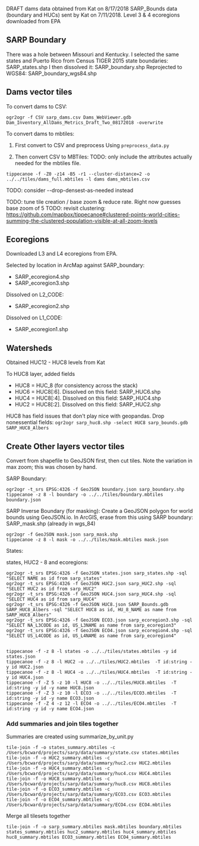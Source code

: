 DRAFT dams data obtained from Kat on 8/17/2018
SARP_Bounds data (boundary and HUCs) sent by Kat on 7/11/2018.
Level 3 & 4 ecoregions downloaded from EPA

## SARP Boundary

There was a hole between Missouri and Kentucky. I selected the same states and Puerto Rico from Census TIGER 2015 state boundaries: SARP_states.shp
I then dissolved it: SARP_boundary.shp
Reprojected to WGS84: SARP_boundary_wgs84.shp

## Dams vector tiles

To convert dams to CSV:

```
ogr2ogr -f CSV sarp_dams.csv Dams_WebViewer.gdb Dam_Inventory_AllDams_Metrics_Draft_Two_08172018 -overwrite
```

To convert dams to mbtiles:

1. First convert to CSV and preprocess
   Using `preprocess_data.py`

2. Then convert CSV to MBTiles:
   TODO: only include the attributes actually needed for the mbtiles file.

```
tippecanoe -f -Z0 -z14 -B5 -r1 --cluster-distance=2 -o ../../tiles/dams_full.mbtiles -l dams dams_mbtiles.csv
```

TODO: consider --drop-densest-as-needed instead

TODO: tune tile creation / base zoom & reduce rate. Right now guesses base zoom of 5
TODO: revisit clustering: https://github.com/mapbox/tippecanoe#clustered-points-world-cities-summing-the-clustered-population-visible-at-all-zoom-levels

## Ecoregions

Downloaded L3 and L4 ecoregions from EPA.

Selected by location in ArcMap against SARP_boundary:

-   SARP_ecoregion4.shp
-   SARP_ecoregion3.shp

Dissolved on L2_CODE:

-   SARP_ecoregion2.shp

Dissolved on L1_CODE:

-   SARP_ecoregion1.shp

## Watersheds

Obtained HUC12 - HUC8 levels from Kat

To HUC8 layer, added fields

-   HUC8 = HUC_8 (for consistency across the stack)
-   HUC6 = HUC8[:6]. Dissolved on this field: SARP_HUC6.shp
-   HUC4 = HUC8[:4]. Dissolved on this field: SARP_HUC4.shp
-   HUC2 = HUC8[:2]. Dissolved on this field: SARP_HUC2.shp

HUC8 has field issues that don't play nice with geopandas. Drop nonessential fields:
`ogr2ogr sarp_huc8.shp -select HUC8 sarp_bounds.gdb SARP_HUC8_Albers`

## Create Other layers vector tiles

Convert from shapefile to GeoJSON first, then cut tiles. Note the variation in max zoom; this was chosen by hand.

SARP Boundary:

```
ogr2ogr -t_srs EPSG:4326 -f GeoJSON boundary.json sarp_boundary.shp
tippecanoe -z 8 -l boundary -o ../../tiles/boundary.mbtiles boundary.json
```

SARP Inverse Boundary (for masking):
Create a GeoJSON polygon for world bounds using GeoJSON.io. In ArcGIS, erase from this
using SARP boundary: SARP_mask.shp (already in wgs_84)

```
ogr2ogr -f GeoJSON mask.json sarp_mask.shp
tippecanoe -z 8 -l mask -o ../../tiles/mask.mbtiles mask.json
```

States:

states, HUC2 - 8 and ecoregions:

```
ogr2ogr -t_srs EPSG:4326 -f GeoJSON states.json sarp_states.shp -sql "SELECT NAME as id from sarp_states"
ogr2ogr -t_srs EPSG:4326 -f GeoJSON HUC2.json sarp_HUC2.shp -sql "SELECT HUC2 as id from sarp_HUC2"
ogr2ogr -t_srs EPSG:4326 -f GeoJSON HUC4.json sarp_HUC4.shp -sql "SELECT HUC4 as id from sarp_HUC4"
ogr2ogr -t_srs EPSG:4326 -f GeoJSON HUC8.json SARP_Bounds.gdb SARP_HUC8_Albers -sql "SELECT HUC8 as id, HU_8_NAME as name from SARP_HUC8_Albers"
ogr2ogr -t_srs EPSG:4326 -f GeoJSON ECO3.json sarp_ecoregion3.shp -sql "SELECT NA_L3CODE as id, US_L3NAME as name from sarp_ecoregion3"
ogr2ogr -t_srs EPSG:4326 -f GeoJSON ECO4.json sarp_ecoregion4.shp -sql "SELECT US_L4CODE as id, US_L4NAME as name from sarp_ecoregion4"


tippecanoe -f -z 8 -l states -o ../../tiles/states.mbtiles -y id states.json
tippecanoe -f -z 8 -l HUC2 -o ../../tiles/HUC2.mbtiles  -T id:string -y id HUC2.json
tippecanoe -f -z 8 -l HUC4 -o ../../tiles/HUC4.mbtiles  -T id:string -y id HUC4.json
tippecanoe -f -Z 5 -z 10 -l HUC8 -o ../../tiles/HUC8.mbtiles  -T id:string -y id -y name HUC8.json
tippecanoe -f -Z 3 -z 10 -l ECO3 -o ../../tiles/ECO3.mbtiles  -T id:string -y id -y name ECO3.json
tippecanoe -f -Z 4 -z 12 -l ECO4 -o ../../tiles/ECO4.mbtiles  -T id:string -y id -y name ECO4.json
```

<!-- HUC12 - currently not being done:

```
ogr2ogr -t_srs EPSG:4326 -f GeoJSON SARP_HUC12_wgs84.json SARP_Bounds.gdb SARP_HUC12_Albers
tippecanoe -f -Z 7 -z 12 -l HUC12 -o ../../tiles/sarp_huc12.mbtiles  -T HUC12:string -y HUC12 sarp_huc12_wgs84.json
``` -->

<!-- ## Create centroids vector tiles (for labeling) - OUTDATED, not needed anymore:

Centroids are extracted using `extract_centroids.py`.

```
tippecanoe -f -B 0 -z 4 -l states_centroids -o ../../tiles/sarp_states_centroids.mbtiles sarp_states_centroids.csv
tippecanoe -f -B 0 -z 4 -l HUC2_centroids -o ../../tiles/sarp_HUC2_centroids.mbtiles  -T HUC2:string sarp_HUC2_centroids.csv
tippecanoe -f -B 0 -z 6 -l HUC4_centroids -o ../../tiles/sarp_HUC4_centroids.mbtiles  -T HUC4:string sarp_HUC4_centroids.csv
tippecanoe -f -B 4 -Z 4 -z 8 -l HUC8_centroids -o ../../tiles/sarp_HUC8_centroids.mbtiles  -T HUC8:string sarp_HUC8_centroids.csv

tippecanoe -f -B 0 -z 6 -l ecoregion3_centroids -o ../../tiles/sarp_ecoregion3_centroids.mbtiles  -T NA_L3CODE:string sarp_ecoregion3_centroids.csv
tippecanoe -f -B 4 -Z 4 -z 10 -l ecoregion4_centroids -o ../../tiles/sarp_ecoregion4_centroids.mbtiles  -T US_L4CODE:string sarp_ecoregion4_centroids.csv
``` -->

### Add summaries and join tiles together

Summaries are created using summarize_by_unit.py

```
tile-join -f -o states_summary.mbtiles -c /Users/bcward/projects/sarp/data/summary/state.csv states.mbtiles
tile-join -f -o HUC2_summary.mbtiles -c /Users/bcward/projects/sarp/data/summary/huc2.csv HUC2.mbtiles
tile-join -f -o HUC4_summary.mbtiles -c /Users/bcward/projects/sarp/data/summary/huc4.csv HUC4.mbtiles
tile-join -f -o HUC8_summary.mbtiles -c /Users/bcward/projects/sarp/data/summary/huc8.csv HUC8.mbtiles
tile-join -f -o ECO3_summary.mbtiles -c /Users/bcward/projects/sarp/data/summary/ECO3.csv ECO3.mbtiles
tile-join -f -o ECO4_summary.mbtiles -c /Users/bcward/projects/sarp/data/summary/ECO4.csv ECO4.mbtiles
```

Merge all tilesets together

```
tile-join -f -o sarp_summary.mbtiles mask.mbtiles boundary.mbtiles states_summary.mbtiles huc2_summary.mbtiles huc4_summary.mbtiles huc8_summary.mbtiles ECO3_summary.mbtiles ECO4_summary.mbtiles
```

